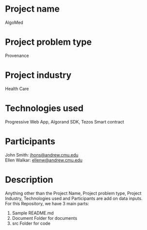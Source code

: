 # Project name
AlgoMed

# Project problem type
Provenance

# Project industry
Health Care

# Technologies used
Progressive Web App, Algorand SDK, Tezos Smart contract

# Participants
John Smith: jhons@andrew.cmu.edu<br/>
Ellen Walkar: ellenw@andrew.cmu.edu

# Description
Anything other than the Project Name, Project problem type, Project Industry, Technologies used and Participants are add on data inputs.<br/> For this Repository, we have 3 main parts:<br/>
<ol>
  <li>Sample README.md</li>
  <li>Document Folder for documents</li>
  <li>src Folder for code</li>
</ol>
